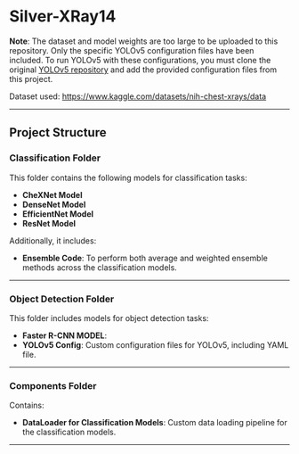 # Silver-XRay14

**Note**: The dataset and model weights are too large to be uploaded to this repository. Only the specific YOLOv5 configuration files have been included. To run YOLOv5 with these configurations, you must clone the original [YOLOv5 repository](https://github.com/ultralytics/yolov5) and add the provided configuration files from this project.

Dataset used: https://www.kaggle.com/datasets/nih-chest-xrays/data

---

## **Project Structure**

### **Classification Folder**
This folder contains the following models for classification tasks:
- **CheXNet Model**
- **DenseNet Model**
- **EfficientNet Model**
- **ResNet Model**

Additionally, it includes:
- **Ensemble Code**: To perform both average and weighted ensemble methods across the classification models.

---

### **Object Detection Folder**
This folder includes models for object detection tasks:
- **Faster R-CNN MODEL**:
- **YOLOv5 Config**: Custom configuration files for YOLOv5, including YAML file.

---

### **Components Folder**
Contains:
- **DataLoader for Classification Models**: Custom data loading pipeline for the classification models.
---
